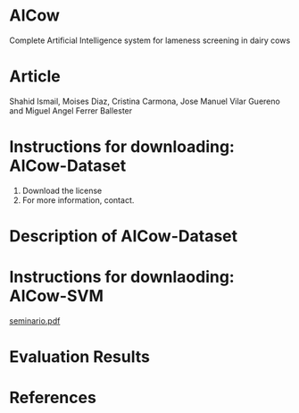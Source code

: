 # AICow
Complete Artificial Intelligence system for lameness screening in dairy cows
# Article
Shahid Ismail, Moises Diaz, Cristina Carmona, Jose Manuel Vilar Guereno and Miguel Angel Ferrer Ballester
# Instructions for downloading: AICow-Dataset
1. Download the license
2. For more information, contact.
# Description of AICow-Dataset
# Instructions for downlaoding: AICow-SVM
[seminario.pdf](https://github.com/Shahid-Ismail/Test/files/10324533/seminario.pdf)
# Evaluation Results
# References
